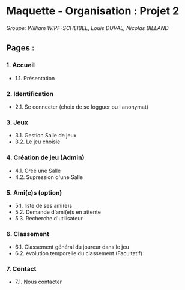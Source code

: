 # Maquette - Organisation : Projet 2
###### _Groupe: William WIPF-SCHEIBEL, Louis DUVAL, Nicolas BILLAND_

## Pages :

### 1. Accueil
* 1.1. Présentation

### 2. Identification
* 2.1. Se connecter (choix de se logguer ou l anonymat) 
	
### 3. Jeux
* 3.1. Gestion Salle de jeux
* 3.2. Le jeu choisie

### 4. Création de jeu (Admin)
* 4.1. Créé une Salle
* 4.2. Supression d'une Salle
	
### 5. Ami(e)s (option)
* 5.1. liste de ses ami(e)s
* 5.2. Demande d'ami(e)s en  attente
* 5.3. Recherche d'utilisateur

### 6. Classement
* 6.1. Classement général du joureur dans le jeu
* 6.2. évolution temporelle du  classement (Facultatif)	

### 7. Contact
* 7.1. Nous contacter
